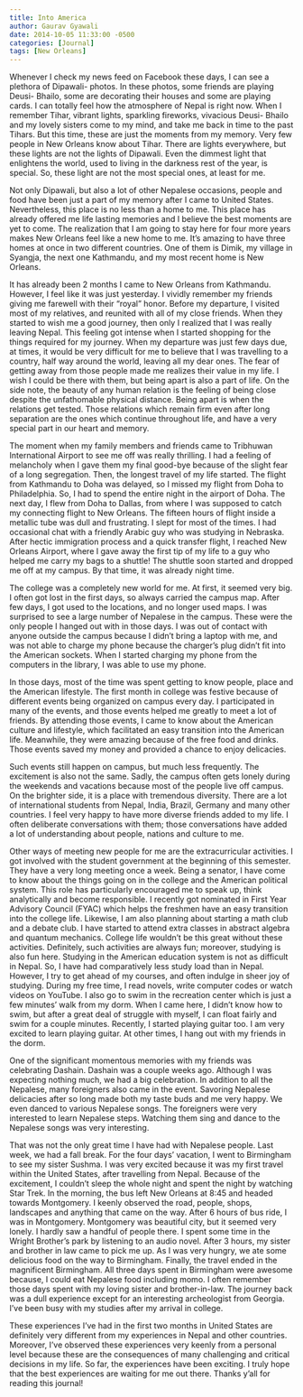 ```yaml
---
title: Into America
author: Gaurav Gyawali
date: 2014-10-05 11:33:00 -0500
categories: [Journal]
tags: [New Orleans]
---
```




Whenever I check my news feed on Facebook these days, I can see a plethora of Dipawali- photos. In these photos, some friends are playing Deusi- Bhailo, some are decorating their houses and some are playing cards. I can totally feel how the atmosphere of Nepal is right now. When I remember Tihar, vibrant lights, sparkling fireworks, vivacious Deusi- Bhailo and my lovely sisters come to my mind, and take me back in time to the past Tihars. But this time, these are just the moments from my memory. Very few people in New Orleans know about Tihar. There are lights everywhere, but these lights are not the lights of Dipawali. Even the dimmest light that enlightens the world, used to living in the darkness rest of the year, is special. So, these light are not the most special ones, at least for me.

Not only Dipawali, but also a lot of other Nepalese occasions, people and food have been just a part of my memory after I came to United States. Nevertheless, this place is no less than a home to me. This place has already offered me life lasting memories and I believe the best moments are yet to come. The realization that I am going to stay here for four more years makes New Orleans feel like a new home to me. It’s amazing to have three homes at once in two different countries. One of them is Dimik, my village in Syangja, the next one Kathmandu, and my most recent home is New Orleans.

It has already been 2 months I came to New Orleans from Kathmandu. However, I feel like it was just yesterday. I vividly remember my friends giving me farewell with their “royal” honor. Before my departure, I visited most of my relatives, and reunited with all of my close friends. When they started to wish me a good journey, then only I realized that I was really leaving Nepal. This feeling got intense when I started shopping for the things required for my journey. When my departure was just few days due, at times, it would be very difficult for me to believe that I was travelling to a country, half way around the world, leaving all my dear ones. The fear of getting away from those people made me realizes their value in my life. I wish I could be there with them, but being apart is also a part of life. On the side note, the beauty of any human relation is the feeling of being close despite the unfathomable physical distance. Being apart is when the relations get tested. Those relations which remain firm even after long separation are the ones which continue throughout life, and have a very special part in our heart and memory.

The moment when my family members and friends came to Tribhuwan International Airport to see me off was really thrilling. I had a feeling of melancholy when I gave them my final good-bye because of the slight fear of a long segregation. Then, the longest travel of my life started.  The flight from Kathmandu to Doha was delayed, so I missed my flight from Doha to Philadelphia. So, I had to spend the entire night in the airport of Doha. The next day, I flew from Doha to Dallas, from where I was supposed to catch my connecting flight to New Orleans. The fifteen hours of flight inside a metallic tube was dull and frustrating. I slept for most of the times. I had occasional chat with a friendly Arabic guy who was studying in Nebraska.  After hectic immigration process and a quick transfer flight, I reached New Orleans Airport, where I gave away the first tip of my life to a guy who helped me carry my bags to a shuttle! The shuttle soon started and dropped me off at my campus. By that time, it was already night time.

The college was a completely new world for me. At first, it seemed very big. I often got lost in the first days, so always carried the campus map. After few days, I got used to the locations, and no longer used maps. I was surprised to see a large number of Nepalese in the campus. These were the only people I hanged out with in those days. I was out of contact with anyone outside the campus because I didn’t bring a laptop with me, and was not able to charge my phone because the charger’s plug didn’t fit into the American sockets. When I started charging my phone from the computers in the library, I was able to use my phone.

In those days, most of the time was spent getting to know people, place and the American lifestyle. The first month in college was festive because of different events being organized on campus every day. I participated in many of the events, and those events helped me greatly to meet a lot of friends. By attending those events, I came to know about the American culture and lifestyle, which facilitated an easy transition into the American life. Meanwhile, they were amazing because of the free food and drinks. Those events saved my money and provided a chance to enjoy delicacies.

Such events still happen on campus, but much less frequently. The excitement is also not the same. Sadly, the campus often gets lonely during the weekends and vacations because most of the people live off campus. On the brighter side, it is a place with tremendous diversity. There are a lot of international students from Nepal, India, Brazil, Germany and many other countries. I feel very happy to have more diverse friends added to my life. I often deliberate conversations with them; those conversations have added a lot of understanding about people, nations and culture to me.

Other ways of meeting new people for me are the extracurricular activities. I got involved with the student government at the beginning of this semester. They have a very long meeting once a week. Being a senator, I have come to know about the things going on in the college and the American political system. This role has particularly encouraged me to speak up, think analytically and become responsible. I recently got nominated in First Year Advisory Council (FYAC) which helps the freshmen have an easy transition into the college life. Likewise, I am also planning about starting a math club and a debate club. I have started to attend extra classes in abstract algebra and quantum mechanics. College life wouldn’t be this great without these activities.
Definitely, such activities are always fun; moreover, studying is also fun here. Studying in the American education system is not as difficult in Nepal. So, I have had comparatively less study load than in Nepal. However, I try to get ahead of my courses, and often indulge in sheer joy of studying. During my free time, I read novels, write computer codes or watch videos on YouTube. I also go to swim in the recreation center which is just a few minutes’ walk from my dorm. When I came here, I didn’t know how to swim, but after a great deal of struggle with myself, I can float fairly and swim for a couple minutes. Recently, I started playing guitar too. I am very excited to learn playing guitar. At other times, I hang out with my friends in the dorm.

One of the significant momentous memories with my friends was celebrating Dashain. Dashain was a couple weeks ago. Although I was expecting nothing much, we had a big celebration. In addition to all the Nepalese, many foreigners also came in the event. Savoring Nepalese delicacies after so long made both my taste buds and me very happy. We even danced to various Nepalese songs. The foreigners were very interested to learn Nepalese steps. Watching them sing and dance to the Nepalese songs was very interesting.

That was not the only great time I have had with Nepalese people. Last week, we had a fall break. For the four days’ vacation, I went to Birmingham to see my sister Sushma. I was very excited because it was my first travel within the United States, after travelling from Nepal. Because of the excitement, I couldn’t sleep the whole night and spent the night by watching Star Trek. In the morning, the bus left New Orleans at 8:45 and headed towards Montgomery. I keenly observed the road, people, shops, landscapes and anything that came on the way. After 6 hours of bus ride, I was in Montgomery. Montgomery was beautiful city, but it seemed very lonely. I hardly saw a handful of people there. I spent some time in the Wright Brother’s park by listening to an audio novel. After 3 hours, my sister and brother in law came to pick me up. As I was very hungry, we ate some delicious food on the way to Birmingham. Finally, the travel ended in the magnificent Birmingham. All three days spent in Birmingham were awesome because, I could eat Nepalese food including momo. I often remember those days spent with my loving sister and brother-in-law. The journey back was a dull experience except for an interesting archeologist from Georgia. I’ve been busy with my studies after my arrival in college.

These experiences I’ve had in the first two months in United States are definitely very different from my experiences in Nepal and other countries. Moreover, I’ve observed these experiences very keenly from a personal level because these are the consequences of many challenging and critical decisions in my life. So far, the experiences have been exciting. I truly hope that the best experiences are waiting for me out there. Thanks y’all for reading this journal! 
